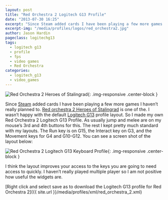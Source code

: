 ```yaml
---
layout: post
title: "Red Orchestra 2 Logitech G13 Profile"
date: "2013-07-30 16:25"
excerpt: "Since Steam added cards I have been playing a few more games I haven’t really planned to. Red orchestra 2 Heroes of Stalingrad is one of the. I wasn’t happy with the default Logitech G13 profile layout."
excerpt-img: "/media/profiles/logos/red_orchestra2.jpg"
author: Jason Hardin
pageclass: logitechg13
tags:
  - logitech g13
  - profile
  - fps
  - video games
  - Red Orchestra
categories:
  - logitech_g13
  - video_games
---
```

![Red Orchestra 2 Heroes of Stalingrad]({{site.url}}/media/profiles/logos/red_orchestra2.jpg){: .img-responsive  .center-block }

Since [Steam](http://store.steampowered.com/) added cards I have been playing a few more games I haven’t really planned to. [Red orchestra 2 Heroes of Stalingrad](http://www.heroesofstalingrad.com/) is one of the. I wasn’t happy with the default [Logitech G13](http://gaming.logitech.com/en-us/product/g13-advanced-gameboard) profile layout. So I made my own Red Orchestra 2 Logitech G13 Profile. As usually jump and melee are on my mouse’s 3rd and 4th buttons for this. The rest I kept pretty much standard with my layouts. The Run key is on G15, the Interact key on G3, and the Movement keys for G4 and G10-G12. You can see a screen shot of the layout below:

![Red Orchestra 2 Logitech G13 Keyboard Profile]({{site.url}}/media/profiles/layouts/red_orchestra_2_keyboard_layout.png){: .img-responsive  .center-block }

I think the layout improves your access to the keys you are going to need access to quickly. I haven’t really played multiple player so I am not positive how useful the widgets are.

[Right click and select save as to download the Logitech G13 profile for Red Orchestra 2]({{ site.url }}/media/profiles/xml/red_orchestra_2.xml)
